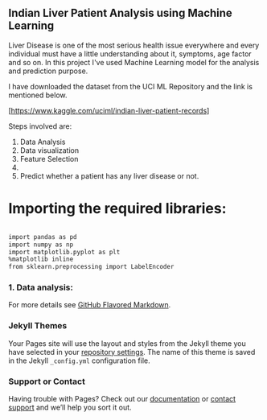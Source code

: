## Indian Liver Patient Analysis using Machine Learning

Liver Disease is one of the most serious health issue everywhere and every individual must have a little understanding about it, symptoms, age factor and so on.
In this project I've used Machine Learning model for the analysis and prediction purpose. 

I have downloaded the dataset from the UCI ML Repository and the link is mentioned below.

[https://www.kaggle.com/uciml/indian-liver-patient-records]


Steps involved are:
1. Data Analysis
2. Data visualization
3. Feature Selection
4.
5. Predict whether a patient has any liver disease or not.

# Importing the required libraries:
```markdown

import pandas as pd
import numpy as np
import matplotlib.pyplot as plt
%matplotlib inline
from sklearn.preprocessing import LabelEncoder

```
### 1. Data analysis:
For more details see [GitHub Flavored Markdown](https://guides.github.com/features/mastering-markdown/).

### Jekyll Themes

Your Pages site will use the layout and styles from the Jekyll theme you have selected in your [repository settings](https://github.com/RakshaDShetty/IndLiverPatient/settings). The name of this theme is saved in the Jekyll `_config.yml` configuration file.

### Support or Contact

Having trouble with Pages? Check out our [documentation](https://docs.github.com/categories/github-pages-basics/) or [contact support](https://github.com/contact) and we’ll help you sort it out.
